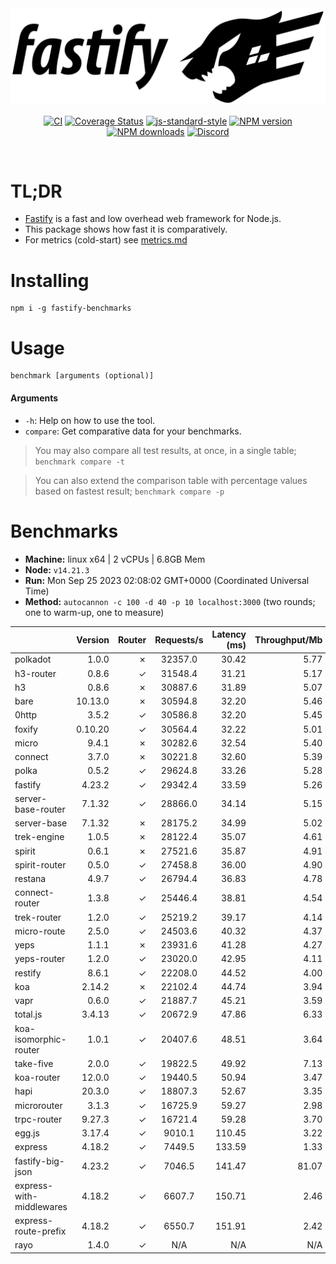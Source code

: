 <div align="center">
  <img src="https://github.com/fastify/graphics/raw/HEAD/fastify-landscape-outlined.svg" width="650" height="auto"/>
</div>

<div align="center">

[![CI](https://github.com/fastify/fastify/workflows/ci/badge.svg)](https://github.com/fastify/fastify/actions/workflows/ci.yml)
[![Coverage Status](https://coveralls.io/repos/github/fastify/fastify/badge.svg?branch=master)](https://coveralls.io/github/fastify/fastify?branch=master)
[![js-standard-style](https://img.shields.io/badge/code%20style-standard-brightgreen.svg?style=flat)](http://standardjs.com/)
[![NPM version](https://img.shields.io/npm/v/fastify.svg?style=flat)](https://www.npmjs.com/package/fastify)
[![NPM downloads](https://img.shields.io/npm/dm/fastify.svg?style=flat)](https://www.npmjs.com/package/fastify) [![Discord](https://img.shields.io/discord/725613461949906985)](https://discord.gg/fastify)

</div>
<br />

# TL;DR

* [Fastify](https://github.com/fastify/fastify) is a fast and low overhead web framework for Node.js.
* This package shows how fast it is comparatively.
* For metrics (cold-start) see [metrics.md](./METRICS.md)

# Installing

```
npm i -g fastify-benchmarks
```

# Usage

```
benchmark [arguments (optional)]
```

#### Arguments

* `-h`: Help on how to use the tool.
* `compare`: Get comparative data for your benchmarks.

> You may also compare all test results, at once, in a single table; `benchmark compare -t`

> You can also extend the comparison table with percentage values based on fastest result; `benchmark compare -p`
# Benchmarks

* __Machine:__ linux x64 | 2 vCPUs | 6.8GB Mem
* __Node:__ `v14.21.3`
* __Run:__ Mon Sep 25 2023 02:08:02 GMT+0000 (Coordinated Universal Time)
* __Method:__ `autocannon -c 100 -d 40 -p 10 localhost:3000` (two rounds; one to warm-up, one to measure)

|                          | Version | Router | Requests/s | Latency (ms) | Throughput/Mb |
| :--                      | --:     | --:    | :-:        | --:          | --:           |
| polkadot                 | 1.0.0   | ✗      | 32357.0    | 30.42        | 5.77          |
| h3-router                | 0.8.6   | ✓      | 31548.4    | 31.21        | 5.17          |
| h3                       | 0.8.6   | ✗      | 30887.6    | 31.89        | 5.07          |
| bare                     | 10.13.0 | ✗      | 30594.8    | 32.20        | 5.46          |
| 0http                    | 3.5.2   | ✓      | 30586.8    | 32.20        | 5.45          |
| foxify                   | 0.10.20 | ✓      | 30564.4    | 32.22        | 5.01          |
| micro                    | 9.4.1   | ✗      | 30282.6    | 32.54        | 5.40          |
| connect                  | 3.7.0   | ✗      | 30221.8    | 32.60        | 5.39          |
| polka                    | 0.5.2   | ✓      | 29624.8    | 33.26        | 5.28          |
| fastify                  | 4.23.2  | ✓      | 29342.4    | 33.59        | 5.26          |
| server-base-router       | 7.1.32  | ✓      | 28866.0    | 34.14        | 5.15          |
| server-base              | 7.1.32  | ✗      | 28175.2    | 34.99        | 5.02          |
| trek-engine              | 1.0.5   | ✗      | 28122.4    | 35.07        | 4.61          |
| spirit                   | 0.6.1   | ✗      | 27521.6    | 35.87        | 4.91          |
| spirit-router            | 0.5.0   | ✓      | 27458.8    | 36.00        | 4.90          |
| restana                  | 4.9.7   | ✓      | 26794.4    | 36.83        | 4.78          |
| connect-router           | 1.3.8   | ✓      | 25446.4    | 38.81        | 4.54          |
| trek-router              | 1.2.0   | ✓      | 25219.2    | 39.17        | 4.14          |
| micro-route              | 2.5.0   | ✓      | 24503.6    | 40.32        | 4.37          |
| yeps                     | 1.1.1   | ✗      | 23931.6    | 41.28        | 4.27          |
| yeps-router              | 1.2.0   | ✓      | 23020.0    | 42.95        | 4.11          |
| restify                  | 8.6.1   | ✓      | 22208.0    | 44.52        | 4.00          |
| koa                      | 2.14.2  | ✗      | 22102.4    | 44.74        | 3.94          |
| vapr                     | 0.6.0   | ✓      | 21887.7    | 45.21        | 3.59          |
| total.js                 | 3.4.13  | ✓      | 20672.9    | 47.86        | 6.33          |
| koa-isomorphic-router    | 1.0.1   | ✓      | 20407.6    | 48.51        | 3.64          |
| take-five                | 2.0.0   | ✓      | 19822.5    | 49.92        | 7.13          |
| koa-router               | 12.0.0  | ✓      | 19440.5    | 50.94        | 3.47          |
| hapi                     | 20.3.0  | ✓      | 18807.3    | 52.67        | 3.35          |
| microrouter              | 3.1.3   | ✓      | 16725.9    | 59.27        | 2.98          |
| trpc-router              | 9.27.3  | ✓      | 16721.4    | 59.28        | 3.70          |
| egg.js                   | 3.17.4  | ✓      | 9010.1     | 110.45       | 3.22          |
| express                  | 4.18.2  | ✓      | 7449.5     | 133.59       | 1.33          |
| fastify-big-json         | 4.23.2  | ✓      | 7046.5     | 141.47       | 81.07         |
| express-with-middlewares | 4.18.2  | ✓      | 6607.7     | 150.71       | 2.46          |
| express-route-prefix     | 4.18.2  | ✓      | 6550.7     | 151.91       | 2.42          |
| rayo                     | 1.4.0   | ✓      | N/A        | N/A          | N/A           |
